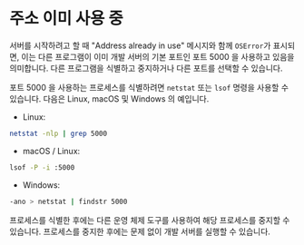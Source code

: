 # 주소 이미 사용 중

서버를 시작하려고 할 때 "Address already in use" 메시지와 함께 `OSError`가 표시되면, 이는 다른 프로그램이 이미 개발 서버의 기본 포트인 포트 5000 을 사용하고 있음을 의미합니다. 다른 프로그램을 식별하고 중지하거나 다른 포트를 선택할 수 있습니다.

포트 5000 을 사용하는 프로세스를 식별하려면 `netstat` 또는 `lsof` 명령을 사용할 수 있습니다. 다음은 Linux, macOS 및 Windows 의 예입니다.

- Linux:

```bash
netstat -nlp | grep 5000
```

- macOS / Linux:

```bash
lsof -P -i :5000
```

- Windows:

```bash
-ano > netstat | findstr 5000
```

프로세스를 식별한 후에는 다른 운영 체제 도구를 사용하여 해당 프로세스를 중지할 수 있습니다. 프로세스를 중지한 후에는 문제 없이 개발 서버를 실행할 수 있습니다.
